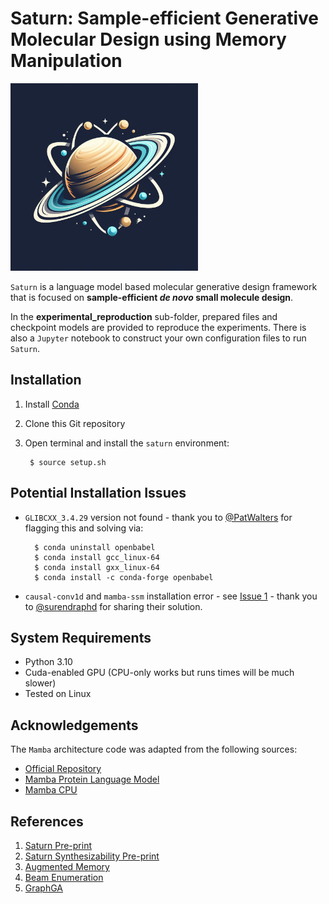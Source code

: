 # Saturn: Sample-efficient Generative Molecular Design using Memory Manipulation

<img src="saturn.jpeg" alt="Saturn Logo" width="300"/>

`Saturn` is a language model based molecular generative design framework that is focused on **sample-efficient *de novo* small molecule design**. 

In the **experimental_reproduction** sub-folder, prepared files and checkpoint models are provided to reproduce the experiments. 
There is also a `Jupyter` notebook to construct your own configuration files to run `Saturn`.

Installation
-------------

1. Install [Conda](https://docs.conda.io/projects/conda/en/latest/user-guide/install/linux.html)
2. Clone this Git repository
3. Open terminal and install the `saturn` environment:
   
        $ source setup.sh

Potential Installation Issues
-----------------------------
* `GLIBCXX_3.4.29` version not found - thank you to [@PatWalters](https://github.com/PatWalters) for flagging this and solving via:

        $ conda uninstall openbabel 
        $ conda install gcc_linux-64
        $ conda install gxx_linux-64
        $ conda install -c conda-forge openbabel

* `causal-conv1d` and `mamba-ssm` installation error - see [Issue 1](https://github.com/schwallergroup/saturn/issues/1) - thank you to [@surendraphd](https://github.com/surendraphd) for sharing their solution.

System Requirements
-------------------

* Python 3.10
* Cuda-enabled GPU (CPU-only works but runs times will be much slower)
* Tested on Linux


Acknowledgements
----------------
The `Mamba` architecture code was adapted from the following sources:
* [Official Repository](https://github.com/state-spaces/mamba)
* [Mamba Protein Language Model](https://github.com/programmablebio/ptm-mamba)
* [Mamba CPU](https://github.com/kroggen/mamba-cpu)

References
----------
1. [Saturn Pre-print](https://arxiv.org/abs/2405.17066)
2. [Saturn Synthesizability Pre-print](https://arxiv.org/abs/2407.12186v1)
3. [Augmented Memory](https://pubs.acs.org/doi/10.1021/jacsau.4c00066)
4. [Beam Enumeration](https://arxiv.org/abs/2309.13957)
5. [GraphGA](https://pubs.rsc.org/en/content/articlelanding/2019/sc/c8sc05372c)
